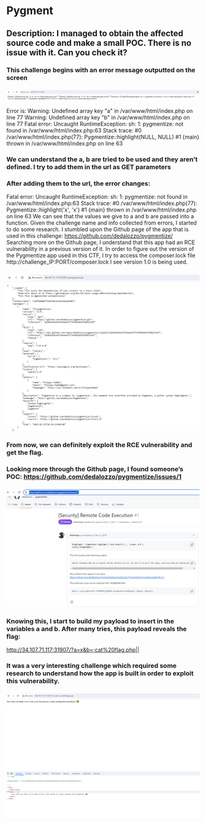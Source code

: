 # Pygment
## Description: I managed to obtain the affected source code and make a small POC. There is no issue with it. Can you check it?
### This challenge begins with an error message outputted on the screen
### ![alt text](photo1.PNG)
Error is: 
Warning: Undefined array key "a" in /var/www/html/index.php on line 77 Warning: Undefined array key "b" in /var/www/html/index.php on line 77 Fatal error: Uncaught RuntimeException: sh: 1: pygmentize: not found in /var/www/html/index.php:63 Stack trace: #0 /var/www/html/index.php(77): Pygmentize::highlight(NULL, NULL) #1 {main} thrown in /var/www/html/index.php on line 63
### We can understand the a, b are tried to be used and they aren’t defined. I try to add them in the url as GET parameters

### After adding them to the url, the error changes:
Fatal error: Uncaught RuntimeException: sh: 1: pygmentize: not found in /var/www/html/index.php:63 Stack trace: #0 /var/www/html/index.php(77): Pygmentize::highlight('x', 'x') #1 {main} thrown in /var/www/html/index.php on line 63
We can see that the values we give to a and b are passed into a function.
Given the challenge name and info collected from errors, I started to do some research.
I stumbled upon the Github page of the app that is used in this challenge: 
https://github.com/dedalozzo/pygmentize/
Searching more on the Github page, I understand that this app had an RCE vulnerability in a previous version of it.
In order to figure out the version of the Pygmentize app used in this CTF, I try to access the composer.lock file
http://challenge_IP:PORT/composer.lock
I see version 1.0 is being used.
### ![alt text](photo2.PNG)
### From now, we can definitely exploit the RCE vulnerability and get the flag.




### Looking more through the Github page, I found someone’s POC: https://github.com/dedalozzo/pygmentize/issues/1 
### ![alt text](photo3.PNG)
### Knowing this, I start to build my payload to insert in the variables a and b. After many tries, this payload reveals the flag:
http://34.107.71.117:31907/?a=x&b=;cat%20flag.php|| 
### It was a very interesting challenge which required some research to understand how the app is built in order to exploit this vulnerability.
### ![alt text](photo4.PNG)
